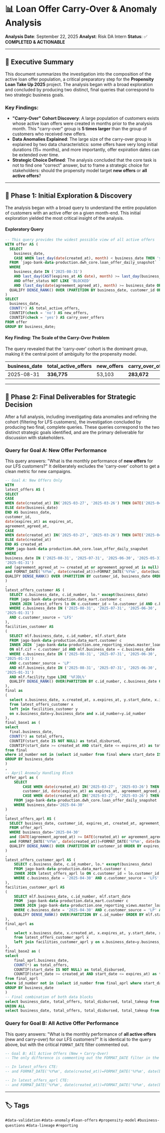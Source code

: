 # 📊 Loan Offer Carry-Over & Anomaly Analysis

**Analysis Date**: September 22, 2025
**Analyst**: Risk DA Intern
**Status**: ✅ **COMPLETED & ACTIONABLE**

---

## 🎯 **Executive Summary**

This document summarizes the investigation into the composition of the active loan offer population, a critical preparatory step for the **Propensity Loan Take Up 2025** project. The analysis began with a broad exploration and concluded by producing two distinct, final queries that correspond to two strategic business goals.

### **Key Findings**:
-   **"Carry-Over" Cohort Discovery**: A large population of customers exists whose active loan offers were created in months prior to the analysis month. This "carry-over" group is **5 times larger** than the group of customers who received new offers.
-   **Data Anomalies Explained**: The large size of the carry-over group is explained by two data characteristics: some offers have very long initial durations (15+ months), and more importantly, offer expiration dates can be extended over time.
-   **Strategic Choice Defined**: The analysis concluded that the core task is not to find one "correct" answer, but to frame a strategic choice for stakeholders: should the propensity model target **new offers** or **all active offers**?

---

## 🔬 **Phase 1: Initial Exploration & Discovery**

The analysis began with a broad query to understand the entire population of customers with an active offer on a given month-end. This initial exploration yielded the most critical insight of the analysis.

#### **Exploratory Query**
```sql
-- This query provides the widest possible view of all active offers
WITH offer AS (
  SELECT
    business_date,
    CASE WHEN last_day(date(created_at), month) < business_date THEN 'yes' ELSE 'no' END AS check
  FROM `jago-bank-data-production.dwh_core.loan_offer_daily_snapshot`
  WHERE
    business_date IN ('2025-08-31')
    AND last_day(CAST(expires_at AS date), month) >= last_day(business_date, month)
    AND offer_status NOT LIKE 'BLOCKED'
    AND (last_day(date(agreement_agreed_at), month) >= business_date OR date(agreement_agreed_at) IS NULL)
  QUALIFY DENSE_RANK() OVER (PARTITION BY business_date, customer_id ORDER BY created_at DESC, expires_at DESC) = 1
)
SELECT
  business_date,
  COUNT(*) AS total_active_offers,
  COUNTIF(check = 'no') AS new_offers,
  COUNTIF(check = 'yes') AS carry_over_offers
FROM offer
GROUP BY business_date;
```

#### **Key Finding: The Scale of the Carry-Over Problem**
The query revealed that the 'carry-over' cohort is the dominant group, making it the central point of ambiguity for the propensity model.

| business_date | total_active_offers | new_offers | carry_over_offers |
| :--- | :--- | :--- | :--- |
| 2025-08-31 | **336,775** | 53,103 | **283,672** |


---

## 🚀 **Phase 2: Final Deliverables for Strategic Decision**

After a full analysis, including investigating data anomalies and refining the cohort (filtering for LFS customers), the investigation concluded by producing two final, complete queries. These queries correspond to the two distinct strategic goals identified, and are the primary deliverable for discussion with stakeholders.

### **Query for Goal A: New Offer Performance**
This query answers: "What is the monthly performance of **new offers** for our LFS customers?" It deliberately excludes the 'carry-over' cohort to get a clean metric for new campaigns.

```sql
-- Goal A: New Offers Only
WITH
latest_offers AS (
SELECT
CASE
WHEN date(created_at) IN('2025-03-27', '2025-03-26') THEN DATE('2025-04-30') 
ELSE date(business_date)
END AS business_date,
customer_id,
date(expires_at) as expires_at,
agreement_agreed_at,
CASE
WHEN date(created_at) IN('2025-03-27', '2025-03-26') THEN DATE('2025-04-05') 
ELSE date(created_at)
END AS created_at
FROM jago-bank-data-production.dwh_core.loan_offer_daily_snapshot
WHERE
business_date IN ('2025-08-31', '2025-07-31', '2025-06-30', '2025-05-31', '2025-03-31', '2025-02-28',
'2025-01-31')
and (agreement_agreed_at >= created_at or agreement_agreed_at is null)
and FORMAT_DATE('%Y%m', date(created_at))=FORMAT_DATE('%Y%m', date(business_date))
QUALIFY DENSE_RANK() OVER (PARTITION BY customer_id, business_date ORDER BY expires_at DESC, created_at DESC) = 1
)
,
latest_offers_customer AS (
  SELECT c.business_date, c.id_number, lo.* except(business_date)
  FROM jago-bank-data-production.data_mart.customer c
  INNER JOIN latest_offers lo ON c.customer_id = lo.customer_id AND c.business_date = lo.business_date
  WHERE c.business_date IN ('2025-08-31', '2025-07-31', '2025-06-30', '2025-05-31', '2025-03-31', '2025-02-28',
'2025-01-31')
  AND c.customer_source = 'LFS'
),
facilities_customer AS
(
  SELECT mlf.business_date, c.id_number, mlf.start_date
  FROM jago-bank-data-production.data_mart.customer c
  INNER JOIN `jago-bank-data-production.one_reporting_views.master_loan_facility_report` mlf
  ON mlf.cif = c.customer_id AND mlf.business_date = c.business_date
  WHERE c.business_date IN ('2025-08-31', '2025-07-31', '2025-06-30', '2025-05-31', '2025-03-31', '2025-02-28',
'2025-01-31')
  AND c.customer_source = 'LP'
  AND mlf.business_date IN ('2025-08-31', '2025-07-31', '2025-06-30', '2025-05-31', '2025-03-31', '2025-02-28',
'2025-01-31')
  AND mlf.facility_type LIKE '%FJDL%'
  QUALIFY DENSE_RANK() OVER(PARTITION BY c.id_number, c.business_date ORDER BY mlf.start_date DESC) = 1
),
final as
(
  select x.business_date, x.created_at, x.expires_at, y.start_date, x.id_number
  from latest_offers_customer x
  left join facilities_customer y
  on x.business_date=y.business_date and x.id_number=y.id_number
),
final_base1 as (
select
  final.business_date,
  COUNT(*) as total_offers,
  COUNTIF(start_date IS NOT NULL) as total_disbursed,
  COUNTIF(start_date >= created_at AND start_date <= expires_at) as total_takeup
from final
where id_number not in (select id_number from final where start_date IS NOT NULL and (start_date < created_at OR start_date > expires_at))
GROUP BY business_date
)
,
-- April Anomaly Handling Block
offer_aprl as (
    SELECT 
        CASE WHEN date(created_at) IN('2025-03-27', '2025-03-26') THEN DATE('2025-04-30') ELSE date(business_date) END AS business_date,
        customer_id, date(expires_at) as expires_at, agreement_agreed_at,
        CASE WHEN date(created_at) IN('2025-03-27', '2025-03-26') THEN DATE('2025-04-05') ELSE date(created_at) END AS created_at
    FROM jago-bank-data-production.dwh_core.loan_offer_daily_snapshot
    WHERE business_date='2025-04-30'
) 
, 
latest_offers_aprl AS (
  SELECT business_date, customer_id, expires_at, created_at, agreement_agreed_at
  FROM offer_aprl
  WHERE business_date='2025-04-30'
  and (DATE(agreement_agreed_at) >= DATE(created_at) or agreement_agreed_at is null)
  and FORMAT_DATE('%Y%m', date(created_at))=FORMAT_DATE('%Y%m', date(business_date))
  QUALIFY DENSE_RANK() OVER (PARTITION BY customer_id ORDER BY expires_at DESC, created_at DESC) = 1
)
,
latest_offers_customer_aprl AS (
    SELECT c.business_date, c.id_number, lo.* except(business_date)
    FROM jago-bank-data-production.data_mart.customer c
    INNER JOIN latest_offers_aprl lo ON c.customer_id = lo.customer_id
    WHERE c.business_date = '2025-04-30' AND c.customer_source = 'LFS'
),
facilities_customer_aprl AS 
(
    SELECT mlf.business_date, c.id_number, mlf.start_date
    FROM  jago-bank-data-production.data_mart.customer c
    INNER JOIN jago-bank-data-production.one_reporting_views.master_loan_facility_report mlf ON mlf.cif = c.customer_id
    WHERE c.business_date = '2025-04-30' AND c.customer_source = 'LP' AND mlf.business_date = '2025-04-30' AND mlf.facility_type LIKE '%FJDL%'
    QUALIFY DENSE_RANK() OVER(PARTITION BY c.id_number ORDER BY mlf.start_date DESC) = 1
),
final_aprl as
(
    select x.business_date, x.created_at, x.expires_at, y.start_date, x.id_number
    from latest_offers_customer_aprl x 
    left join facilities_customer_aprl y on x.business_date=y.business_date and x.id_number=y.id_number
),
final_base2 as (
select 
    final_aprl.business_date,
    COUNT(*) as total_offers,
    COUNTIF(start_date IS NOT NULL) as total_disbursed,
    COUNTIF(start_date >= created_at AND start_date <= expires_at) as total_takeup
from final_aprl
where id_number not in (select id_number from final_aprl where start_date IS NOT NULL and (start_date < created_at OR start_date > expires_at))
GROUP BY business_date
)
-- Final combination of both data blocks
select business_date, total_offers, total_disbursed, total_takeup from final_base1
UNION ALL
select business_date, total_offers, total_disbursed, total_takeup from final_base2;
```

### **Query for Goal B: All Active Offer Performance**
This query answers: "What is the monthly performance of **all active offers** (new and carry-over) for our LFS customers?" It is identical to the query above, but with the critical `FORMAT_DATE` filter commented out.

```sql
-- Goal B: All Active Offers (New + Carry-Over)
-- The only difference is commenting out the FORMAT_DATE filter in the two latest_offers CTEs

-- In latest_offers CTE:
-- and FORMAT_DATE('%Y%m', date(created_at))=FORMAT_DATE('%Y%m', date(business_date))

-- In latest_offers_aprl CTE:
-- and FORMAT_DATE('%Y%m', date(created_at))=FORMAT_DATE('%Y%m', date(business_date))
```

---

## 🏷️ **Tags**

`#data-validation` `#data-anomaly` `#loan-offers` `#propensity-model` `#business-questions` `#data-lineage` `#reporting`